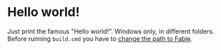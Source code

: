 Hello world!
============

Just print the famous "Hello world!". Windows only, in different folders. Before running `build.cmd` you have to [change the path to Fable](https://github.com/davidpodhola/fable-samples/blob/master/differentFolders/build/build.cmd#L3).



